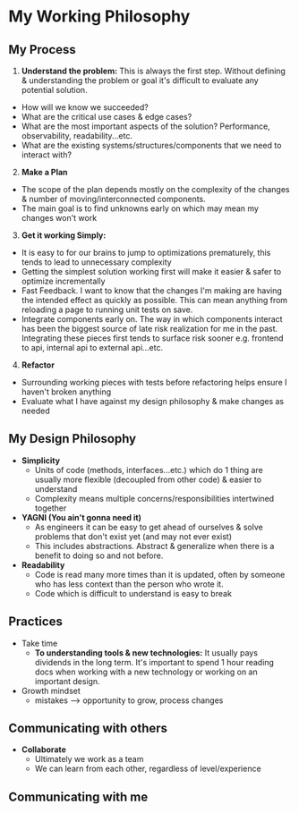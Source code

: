 # My Working Philosophy

## My Process
  1.  **Understand the problem:** This is always the first step. Without defining & understanding the problem or goal it's difficult to evaluate any potential solution. 
  -  How will we know we succeeded?
  -  What are the critical use cases & edge cases? 
  -  What are the most important aspects of the solution? Performance, observability, readability...etc. 
  -  What are the existing systems/structures/components that we need to interact with?
  2. **Make a Plan**
  -  The scope of the plan depends mostly on the complexity of the changes & number of moving/interconnected components. 
  -  The main goal is to find unknowns early on which may mean my changes won't work
  3. **Get it working Simply:** 
  -  It is easy to for our brains to jump to optimizations prematurely, this tends to lead to unnecessary complexity
  -  Getting the simplest solution working first will make it easier & safer to optimize incrementally
  -  Fast Feedback. I want to know that the changes I'm making are having the intended effect as quickly as possible. This can mean anything from reloading a page to running unit tests on save.
  -  Integrate components early on. The way in which components interact has been the biggest source of late risk realization for me in the past. Integrating these pieces first tends to surface risk sooner  e.g. frontend to api, internal api to external api...etc.
  4. **Refactor**
  -  Surrounding working pieces with tests before refactoring helps ensure I haven't broken anything
  -  Evaluate what I have against my design philosophy & make changes as needed

## My Design Philosophy

- **Simplicity**
  - Units of code (methods, interfaces...etc.) which do 1 thing are usually more flexible (decoupled from other code) & easier to understand
  - Complexity means multiple concerns/responsibilities intertwined together
- **YAGNI (You ain't gonna need it)**
  - As engineers it can be easy to get ahead of ourselves & solve problems that don't exist yet (and may not ever exist)
  - This includes abstractions. Abstract & generalize when there is a benefit to doing so and not before.
- **Readability**
  - Code is read many more times than it is updated, often by someone who has less context than the person who wrote it.
  - Code which is difficult to understand is easy to break

## Practices

- Take time
  - **To understanding tools & new technologies:** It usually pays dividends in the long term. It's important to spend 1 hour reading docs when working with a new technology or working on an important design.
- Growth mindset
  - mistakes --> opportunity to grow, process changes

## Communicating with others

- **Collaborate**
  - Ultimately we work as a team
  - We can learn from each other, regardless of level/experience


## Communicating with me
